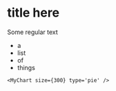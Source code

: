 # title here

Some regular text

* a
* list
* of
* things

```react
<MyChart size={300} type='pie' />
```